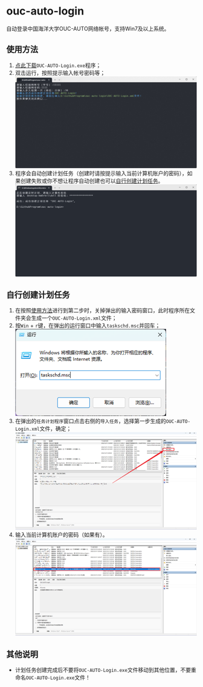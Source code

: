 # ouc-auto-login

自动登录中国海洋大学OUC-AUTO网络帐号，支持Win7及以上系统。

## 使用方法

1. [点此下载](https://github.com/HCLonely/ouc-auto-login/releases)`OUC-AUTO-Login.exe`程序；
2. 双击运行，按照提示输入帐号密码等；
![Step 2](pics/sp20221214_220704_461.png?raw=true)
3. 程序会自动创建计划任务（创建时请按提示输入当前计算机账户的密码），如果创建失败或你不想让程序自动创建也可以[自行创建计划任务](#自行创建计划任务)。
![Step 3](pics/sp20221214_220357_805.png?raw=true)

## 自行创建计划任务

1. 在按照[使用方法](#使用方法)进行到第二步时，关掉弹出的输入密码窗口，此时程序所在文件夹会生成一个`OUC-AUTO-Login.xml`文件；
2. 按`Win` + `r`键，在弹出的运行窗口中输入`taskschd.msc`并回车；
![Step 2](pics/sp20221214_220853_537.png?raw=true)
3. 在弹出的`任务计划程序`窗口点击右侧的`导入任务`，选择第一步生成的`OUC-AUTO-Login.xml`文件，确定；
![Step 3](pics/Snipaste_2022-12-14_22-11-08.png?raw=true)
4. 输入当前计算机账户的密码（如果有）。
![Result](pics/Snipaste_2022-12-14_22-14-10.png?raw=true)

## 其他说明

- 计划任务创建完成后不要将`OUC-AUTO-Login.exe`文件移动到其他位置，不要重命名`OUC-AUTO-Login.exe`文件！
